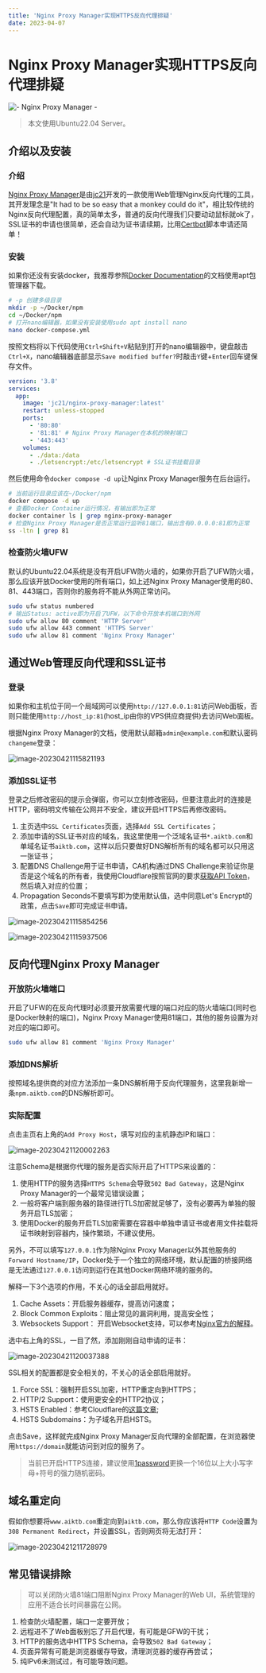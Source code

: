 ```yaml
---
title: 'Nginx Proxy Manager实现HTTPS反向代理排疑'
date: 2023-04-07
---
```


# Nginx Proxy Manager实现HTTPS反向代理排疑

![- Nginx Proxy Manager -](https://s2.loli.net/2023/04/21/EhFNCoYxqg5mHU7.webp)

> 本文使用Ubuntu22.04 Server。

## 介绍以及安装

### 介绍

[Nginx Proxy Manager](https://nginxproxymanager.com/)是由[jc21](https://github.com/jc21)开发的一款使用Web管理Nginx反向代理的工具，其开发理念是"It had to be so easy that a monkey could do it"，相比较传统的Nginx反向代理配置，真的简单太多，普通的反向代理我们只要动动鼠标就ok了，SSL证书的申请也很简单，还会自动为证书请续期，比用[Certbot](https://certbot.eff.org/)脚本申请还简单！

### 安装

如果你还没有安装docker，我推荐参照[Docker Documentation](https://docs.docker.com/engine/install/ubuntu/)的文档使用apt包管理器下载。

```bash
# -p 创建多级目录
mkdir -p ~/Docker/npm 
cd ~/Docker/npm
# 打开nano编辑器，如果没有安装使用sudo apt install nano
nano docker-compose.yml 
```

按照文档将以下代码使用`Ctrl+Shift+V`粘贴到打开的nano编辑器中，键盘敲击`Ctrl+X`，nano编辑器底部显示`Save modified buffer?`时敲击`Y`键+`Enter`回车键保存文件。

```yaml
version: '3.8'
services:
  app:
    image: 'jc21/nginx-proxy-manager:latest'
    restart: unless-stopped
    ports:
      - '80:80'
      - '81:81' # Nginx Proxy Manager在本机的映射端口
      - '443:443'
    volumes:
      - ./data:/data
      - ./letsencrypt:/etc/letsencrypt # SSL证书挂载目录
```

然后使用命令`docker compose -d up`让Nginx Proxy Manager服务在后台运行。

```bash
# 当前运行目录应该在~/Docker/npm
docker compose -d up
# 查看Docker Container运行情况，有输出即为正常
docker container ls | grep nginx-proxy-manager 
# 检查Nginx Proxy Manager是否正常运行监听81端口，输出含有0.0.0.0:81即为正常
ss -ltn | grep 81
```

### 检查防火墙UFW

默认的Ubuntu22.04系统是没有开启UFW防火墙的，如果你开启了UFW防火墙，那么应该开放Docker使用的所有端口，如上述Nginx Proxy Manager使用的80、81、443端口，否则你的服务将不能从外网正常访问。

```bash
sudo ufw status numbered
# 输出Status: active即为开启了UFW，以下命令开放本机端口到外网
sudo ufw allow 80 comment 'HTTP Server'
sudo ufw allow 443 comment 'HTTPS Server'
sudo ufw allow 81 comment 'Nginx Proxy Manager'
```

## 通过Web管理反向代理和SSL证书

### 登录

如果你和主机位于同一个局域网可以使用`http://127.0.0.1:81`访问Web面板，否则只能使用`http://host_ip:81`(host_ip由你的VPS供应商提供)去访问Web面板。

根据Nginx Proxy Manager的文档，使用默认邮箱`admin@example.com`和默认密码`changeme`登录：

![image-20230421115821193](https://s2.loli.net/2023/04/21/sQGzlq4JhtRY8fH.webp)

### 添加SSL证书

登录之后修改密码的提示会弹窗，你可以立刻修改密码，但要注意此时的连接是HTTP，密码明文传输在公网并不安全，建议开启HTTPS后再修改密码。

1. 主页选中`SSL Certificates`页面，选择`Add SSL Certificates`；
2. 添加申请的SSL证书对应的域名，我这里使用一个泛域名证书`*.aiktb.com`和单域名证书`aiktb.com`，这样以后只要做好DNS解析所有的域名都可以只用这一张证书；
3. 配置DNS Challenge用于证书申请，CA机构通过DNS Challenge来验证你是否是这个域名的所有者，我使用Cloudflare按照官网的要求[获取API Token](https://developers.cloudflare.com/fundamentals/api/get-started/create-token/)，然后填入对应的位置；
4. Propagation Seconds不要填写即为使用默认值，选中同意Let's Encrypt的政策，点击`Save`即可完成证书申请。

![image-20230421115854256](https://s2.loli.net/2023/04/21/XmRvQ4qsag3Kb5f.webp)

![image-20230421115937506](https://s2.loli.net/2023/04/21/uDJ2ZLIKsqb4RwN.webp)

## 反向代理Nginx Proxy Manager

### 开放防火墙端口

开启了UFW的在反向代理时必须要开放需要代理的端口对应的防火墙端口(同时也是Docker映射的端口)，Nginx Proxy
Manager使用81端口，其他的服务设置为对对应的端口即可。

```bash
sudo ufw allow 81 comment 'Nginx Proxy Manager'
```

### 添加DNS解析

按照域名提供商的对应方法添加一条DNS解析用于反向代理服务，这里我新增一条`npm.aiktb.com`的DNS解析即可。

### 实际配置

点击主页右上角的`Add Proxy Host`，填写对应的主机静态IP和端口：

![image-20230421120002263](https://s2.loli.net/2023/04/21/4O3A9Whz5alrNFV.webp)

注意Schema是根据你代理的服务是否实际开启了HTTPS来设置的：

1. 使用HTTP的服务选择`HTTPS Schema`会导致`502 Bad Gateway`，这是Nginx Proxy Manager的一个最常见错误设置；
2. 一般将客户端到服务器的路径进行TLS加密就足够了，没有必要再为单独的服务开启TLS加密；
3. 使用Docker的服务开启TLS加密需要在容器中单独申请证书或者用文件挂载将证书映射到容器内，操作繁琐，不建议使用。

另外，不可以填写`127.0.0.1`作为除Nginx Proxy Manager以外其他服务的`Forward Hostname/IP`，Docker处于一个独立的网络环境，默认配置的桥接网络是无法通过`127.0.0.1`访问到运行在其他Docker网络环境的服务的。

解释一下3个选项的作用，不关心的话全部启用就好。

1. Cache Assets：开启服务器缓存，提高访问速度；
2. Block Common Exploits：阻止常见的漏洞利用，提高安全性；
3. Websockets Support： 开启Websocket支持，可以参考[Nginx官方的解释](https://www.nginx.com/blog/websocket-nginx/)。

选中右上角的SSL，一目了然，添加刚刚自动申请的证书：

![image-20230421120037388](https://s2.loli.net/2023/04/21/KpUh6q1Oy8BwXtW.webp)

SSL相关的配置都是安全相关的，不关心的话全部启用就好。

1. Force SSL：强制开启SSL加密，HTTP重定向到HTTPS；
2. HTTP/2 Support：使用更安全的HTTP2协议；
3. HSTS Enabled：参考Cloudflare的[这篇文章](https://developers.cloudflare.com/ssl/edge-certificates/additional-options/http-strict-transport-security/);
4. HSTS Subdomains：为子域名开启HSTS。

点击Save，这样就完成Nginx Proxy Manager反向代理的全部配置，在浏览器使用`https://domain`就能访问到对应的服务了。

> 当前已开启HTTPS连接，建议使用[1password](https://1password.com/password-generator/)更换一个16位以上大小写字母+符号的强力随机密码。

## 域名重定向

假如你想要将`www.aiktb.com`重定向到`aiktb.com`，那么你应该将`HTTP Code`设置为`308 Permanent Redirect`，并设置SSL，否则网页将无法打开：

![image-20230421211728979](https://s2.loli.net/2023/04/21/ZzfLP8Crx7so52y.webp)

## 常见错误排除

> 可以关闭防火墙81端口阻断Nginx Proxy Manager的Web UI，系统管理的应用不适合长时间暴露在公网。

1. 检查防火墙配置，端口一定要开放；
2. 远程进不了Web面板别忘了开启代理，有可能是GFW的干扰；
3. HTTP的服务选中HTTPS Schema，会导致`502 Bad Gateway`；
4. 页面异常有可能是浏览器缓存导致，清理浏览器的缓存再尝试；
5. 纯IPv6未测试过，有可能导致问题。
